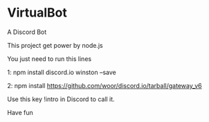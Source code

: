 # VirtualBot
A Discord Bot

This project get power by node.js


You just need to run this lines



1: npm install discord.io winston –save



2: npm install https://github.com/woor/discord.io/tarball/gateway_v6



Use this key !intro in Discord to call it.


Have fun
